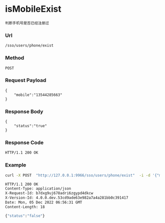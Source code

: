 # isMobileExist
    判断手机号是否已经注册过
    
### Url
    /sso/users/phone/exist
    
### Method
    POST

### Request Payload
    {
        "mobile":"13544285663"
    }

### Response Body
    {
        "status":"true"
    }
    
### Response Code
    HTTP/1.1 200 OK

### Example
```Bash
curl -X POST  "http://127.0.0.1:9966/sso/users/phone/exist"  -i -d '{"mobile":"15727546131"}'

HTTP/1.1 200 OK
Content-Type: application/json
X-Request-Id: b7dxg9uj678adri6zgypd4dkcw
X-Version-Id: 4.0.0.dev.53cd9ade63e982a7a4a281bb0c391417
Date: Mon, 05 Dec 2022 06:56:31 GMT
Content-Length: 18
```
```Bash
{"status":"false"}
```
